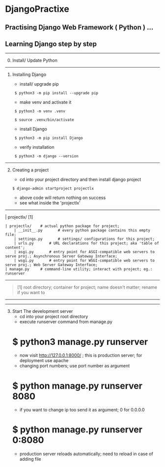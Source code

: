 # DjangoPractixe
Practising Django Web Framework ( Python ) ... 
---
## Learning Django step by step

___
0. Install/ Update Python

___
1. Installing Django
   - install/ upgrade pip 
   
   ``` $ python3 -m pip install --upgrade pip```
   
   - make venv and activate it
	
   ``` $ python3 -m venv .venv```
	
   ``` $ source .venv/bin/activate```
   
   - install Django
	
   ``` $ python3 -m pip install Django```
   
   - verify installation
	
   ``` $ python3 -m django --version```

___
2. Creating a project
   - cd into your project directory and then install django project
	
   ```$ django-admin startproject projectlx```
   - above code will return nothing on success
   - see what inside the 'projectlx'
--------------------------------
| projectlx/		[1]

    | projectlx/	# actual python package for project; 
        | __init__.py		# every python package contains this empty file;
        | settings.py		# settings/ configurations for this project;
        | urls.py		# URL declarations for this project; aka 'table of content'; 
        | asgi.py		# entry point for ASGI-compatible web servers to serve proj.; Asynchronous Server Gateway Interface;
        | wsgi.py		# entry point for WSGI-compatible web servers to serve proj.; Web Server Gateway Interface;
    | manage.py		# command-line utility; interact with project; eg.: runserver
---------------------------------
> [1] root directory; container for project; name doesn't matter; rename if you want to
---------------------------------

___
3. Start The development server
   - cd into your project root directory
   - execute runserver command from manage.py
	# $ python3 manage.py runserver
   - now visit http://127.0.0.1:8000/ ; this is production server; for deployment use apache
   - changing port numbers; use port number as argument
	# $ python manage.py runserver 8080
   - if you want to change ip too send it as argument; 0 for 0.0.0.0
	# $ python manage.py runserver 0:8080
   - production server reloads automatically; need to reload in case of adding file
